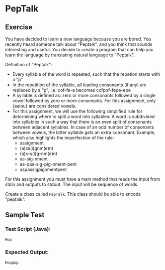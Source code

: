 # PepTalk

## Exercise
You have decided to learn a new language because you are bored. You recently heard someone talk about "Peptalk", and you think that sounds interesting and useful. You decide to create a program that can help you learn the language by translating natural language to "Peptalk".

Definition of "Peptalk":

* Every syllable of the word is repeated, such that the repetion starts with a "p"
* In the repetition of the syllable, all leading consonants (if any) are replaced by a "p", i.e. cof-fe-e becomes cofpof-fepe-epe
* A syllable is defined as: zero or more consonants followed by a single vowel followed by zero or more consonants. For this assignment, only {aeiou} are considered vowels.
* For this assignment, we will use the following simplified rule for determining where to split a word into syllables: A word is subdivided into syllables in such a way that there is an even split of consonants between adjacent syllables. In case of an odd number of consonants between vowels, the latter syllable gets an extra consonant. Example, which also highlights the imperfection of the rule:
    * assignment
    * (a)ss(i)gnm(e)nt
    * (a)s-s(i)g-nm(e)nt
    * as-sig-nment
    * as-pas-sig-pig-nment-pent
    * aspassigpignmentpent

For this assignment you must have a main method that reads the input from stdin and outputs to stdout. The input will be sequence of words.

Create a class called `PepTalk`. This class should be able to encode "peptalk".

## Sample Test

### Test Script (Java):
```sh
Hop
```
### Expected Output:
```sh
Hoppop
```